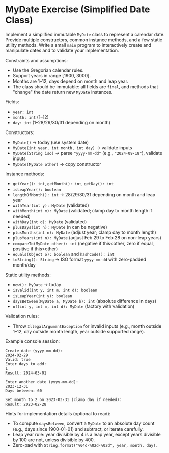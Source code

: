 # MyDate Exercise (Simplified Date Class)

Implement a simplified immutable `MyDate` class to represent a calendar date.\
Provide multiple constructors, common instance methods, and a few static utility methods. Write a small `main` program to interactively create and manipulate dates and to validate your implementation.

Constraints and assumptions:
- Use the Gregorian calendar rules.
- Support years in range [1900, 3000].
- Months are 1–12, days depend on month and leap year.
- The class should be immutable: all fields are `final`, and methods that "change" the date return new `MyDate` instances.

Fields:
- `year: int`
- `month: int` (1–12)
- `day: int` (1–28/29/30/31 depending on month)

Constructors:
- `MyDate()` → today (use system date)
- `MyDate(int year, int month, int day)` → validate inputs
- `MyDate(String iso)` → parse `"yyyy-mm-dd"` (e.g., `"2024-09-18"`), validate inputs
- `MyDate(MyDate other)` → copy constructor

Instance methods:
- `getYear(): int`, `getMonth(): int`, `getDay(): int`
- `isLeapYear(): boolean`
- `lengthOfMonth(): int` → 28/29/30/31 depending on month and leap year
- `withYear(int y): MyDate` (validated)
- `withMonth(int m): MyDate` (validated; clamp day to month length if needed)
- `withDay(int d): MyDate` (validated)
- `plusDays(int n): MyDate` (n can be negative)
- `plusMonths(int n): MyDate` (adjust year; clamp day to month length)
- `plusYears(int n): MyDate` (adjust Feb 29 to Feb 28 on non-leap years)
- `compareTo(MyDate other): int` (negative if this<other, zero if equal, positive if this>other)
- `equals(Object o): boolean` and `hashCode(): int`
- `toString(): String` → ISO format `yyyy-mm-dd` with zero-padded month/day

Static utility methods:
- `now(): MyDate` → today
- `isValid(int y, int m, int d): boolean`
- `isLeapYear(int y): boolean`
- `daysBetween(MyDate a, MyDate b): int` (absolute difference in days)
- `of(int y, int m, int d): MyDate` (factory with validation)

Validation rules:
- Throw `IllegalArgumentException` for invalid inputs (e.g., month outside 1–12, day outside month length, year outside supported range).

Example console session:
```console
Create date (yyyy-mm-dd):
2024-02-29
Valid: true
Enter days to add:
1
Result: 2024-03-01

Enter another date (yyyy-mm-dd):
2023-12-31
Days between: 60

Set month to 2 on 2023-03-31 (clamp day if needed):
Result: 2023-02-28
```

Hints for implementation details (optional to read):
- To compute `daysBetween`, convert a `MyDate` to an absolute day count (e.g., days since 1900-01-01) and subtract, or iterate carefully.
- Leap year rule: year divisible by 4 is a leap year, except years divisible by 100 are not, unless divisible by 400.
- Zero-pad with `String.format("%04d-%02d-%02d", year, month, day)`.


